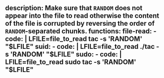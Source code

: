 description: Make sure that `RANDOM` does not appear into the file to read otherwise the content of the file is corrupted by reversing the order of `RANDOM`-separated chunks.
functions:
  file-read:
    - code: |
        LFILE=file_to_read
        tac -s 'RANDOM' "$LFILE"
  suid:
    - code: |
        LFILE=file_to_read
        ./tac -s 'RANDOM' "$LFILE"
  sudo:
    - code: |
        LFILE=file_to_read
        sudo tac -s 'RANDOM' "$LFILE"
---
